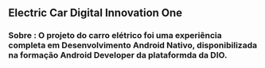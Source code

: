 ## Electric Car Digital Innovation One

### Sobre : O projeto do carro elétrico foi uma experiência completa em Desenvolvimento Android Nativo, disponibilizada na formação Android Developer da plataformda da DIO.